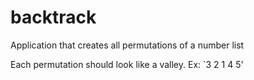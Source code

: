 # backtrack
Application that creates all permutations of a number list

Each permutation should look like a valley. Ex: `3 2 1 4 5'
